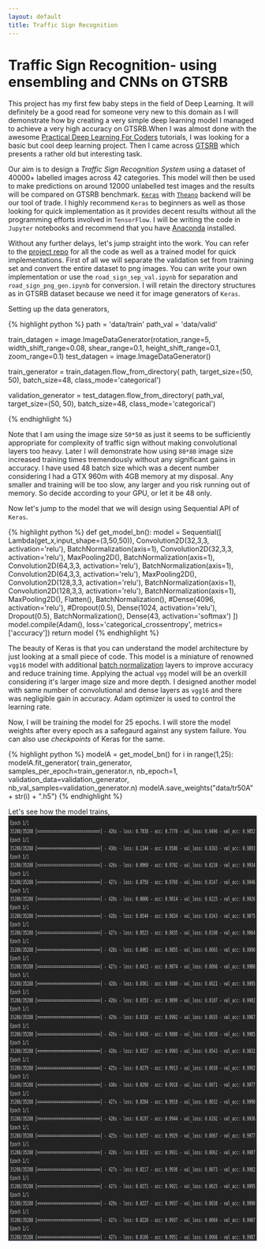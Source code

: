 ```yaml
---
layout: default
title: Traffic Sign Recognition
---
```

# [](#header-2)Traffic Sign Recognition- using ensembling and CNNs on GTSRB

This project has my first few baby steps in the field of Deep Learning. It will definitely be a good read for someone very new to this domain as I will demonstrate how by creating a very simple deep learning model I managed to achieve a very high accuracy on GTSRB.When I was almost done with the awesome [Practical Deep Learning For Coders](fast.ai) tutorials, I was looking for a basic but cool deep learning project. Then I came across [GTSRB](http://benchmark.ini.rub.de/?section=gtsrb&subsection=news) which presents a rather old but interesting task. 

Our aim is to design a *Traffic Sign Recognition System* using a dataset of 40000+ labelled images across 42 categories. This model will then be used to make predictions on around 12000 unlabelled test images and the results will be compared on GTSRB benchmark. [`Keras`](https://keras.io/) with [`Theano`](http://deeplearning.net/software/theano/) backend will be our tool of trade. I highly recommend `Keras` to beginners as well as those looking for quick implementation as it provides decent results without all the programming efforts involved in `TensorFlow`. I will be writing the code in `Jupyter` notebooks and recommend that you have [Anaconda](https://anaconda.org/) installed.
 
Without any further delays, let's jump straight into the work. You can refer to the [project repo](https://github.com/amitojdeep/traffic-sign-reco) for all the code as well as a trained model for quick implementations.
First of all we will separate the validation set from training set and convert the entire dataset to png images. You can write your own implementation or use the `road_sign_sep_val.ipynb` for separation and `road_sign_png_gen.ipynb` for conversion. I will retain the directory structures as in GTSRB dataset because we need it for image generators of `Keras`.

Setting up the data generators,

{% highlight python %}
path = 'data/train'
path_val = 'data/valid'

train_datagen =  image.ImageDataGenerator(rotation_range=5, width_shift_range=0.08, shear_range=0.1,
                               height_shift_range=0.1, zoom_range=0.1)
test_datagen = image.ImageDataGenerator()

train_generator = train_datagen.flow_from_directory(
        path,
        target_size=(50, 50),
        batch_size=48,
        class_mode='categorical')

validation_generator = test_datagen.flow_from_directory(
        path_val,
        target_size=(50, 50),
        batch_size=48,
        class_mode='categorical')

{% endhighlight %}

Note that I am using the image size `50*50` as just it seems to be sufficiently appropriate for complexity of traffic sign without making convolutional layers too heavy. Later I will demonstrate how using `80*80` image size increased training times tremendously without any significant gains in accuracy. I have used 48 batch size which was a decent number considering I had a GTX 960m with 4GB memory at my disposal. Any smaller and training will be too slow, any larger and you risk running out of memory. So decide according to your GPU, or let it be 48 only.

Now let's jump to the model that we will design using Sequential API of `Keras`.

{% highlight python %}
def get_model_bn():
    model = Sequential([
        Lambda(get_x,input_shape=(3,50,50)),
        Convolution2D(32,3,3, activation='relu'),
        BatchNormalization(axis=1),
        Convolution2D(32,3,3, activation='relu'),
        MaxPooling2D(),
        BatchNormalization(axis=1),
        Convolution2D(64,3,3, activation='relu'),
        BatchNormalization(axis=1),
        Convolution2D(64,3,3, activation='relu'),
        MaxPooling2D(),
        Convolution2D(128,3,3, activation='relu'),
        BatchNormalization(axis=1),
        Convolution2D(128,3,3, activation='relu'),
        BatchNormalization(axis=1),
        MaxPooling2D(),
        Flatten(),
        BatchNormalization(),
        #Dense(4096, activation='relu'),
        #Dropout(0.5),
        Dense(1024, activation='relu'),
        Dropout(0.5),
        BatchNormalization(),
        Dense(43, activation='softmax')
        ])
    model.compile(Adam(), loss='categorical_crossentropy', metrics=['accuracy'])
    return model
{% endhighlight %}

The beauty of Keras is that you can understand the model architecture by just looking at a small piece of code. This model is a miniature of renowned `vgg16` model with additional [batch normalization](https://keras.io/layers/normalization/) layers to improve accuracy and reduce training time. Applying the actual `vgg` model will be an overkill considering it's larger image size and more depth. I designed another model with same number of convolutional and dense layers as `vgg16` and there was negligible gain in accuracy. Adam optimizer is used to control the learning rate.

Now, I will be training the model for 25 epochs. I will store the model weights after every epoch as a safegaurd against any system failure. You can also use *checkpoints* of Keras for the same.

{% highlight python %}
modelA = get_model_bn()
for i in range(1,25):
    modelA.fit_generator(
        train_generator,
        samples_per_epoch=train_generator.n,
        nb_epoch=1,
        validation_data=validation_generator,
        nb_val_samples=validation_generator.n)
    modelA.save_weights("data/tr50A" + str(i) + ".h5")
{% endhighlight %}

Let's see how the model trains,
<img src="https://github.com/amitojdeep/amitoj-blogs/blob/master/assets/training-progress.png?raw=true" width="830" height="861" >





